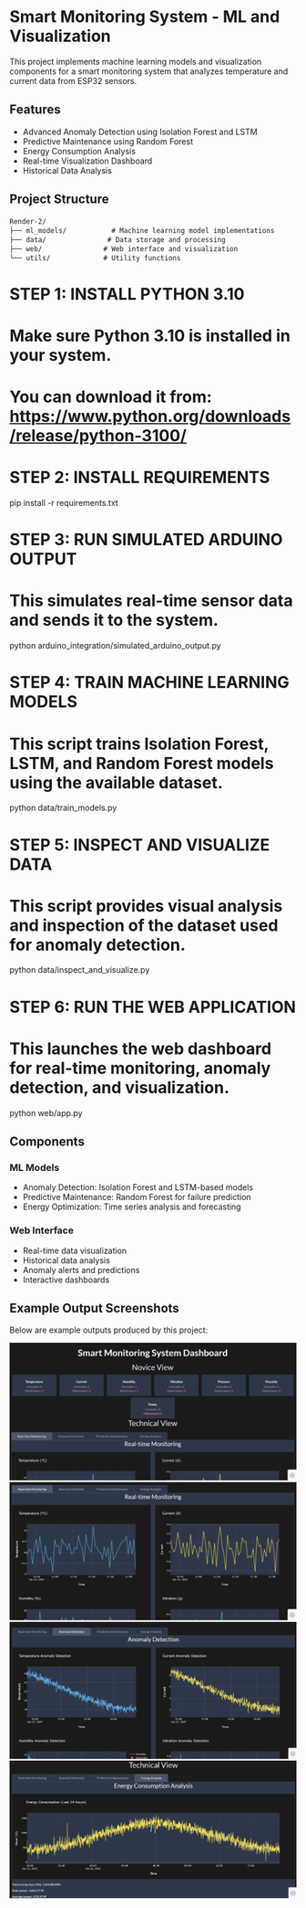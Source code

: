 # Smart Monitoring System - ML and Visualization

This project implements machine learning models and visualization components for a smart monitoring system that analyzes temperature and current data from ESP32 sensors.

## Features

- Advanced Anomaly Detection using Isolation Forest and LSTM
- Predictive Maintenance using Random Forest
- Energy Consumption Analysis
- Real-time Visualization Dashboard
- Historical Data Analysis

## Project Structure

```
Render-2/
├── ml_models/           # Machine learning model implementations
├── data/               # Data storage and processing
├── web/               # Web interface and visualization
└── utils/             # Utility functions
```

# STEP 1: INSTALL PYTHON 3.10
# Make sure Python 3.10 is installed in your system.
# You can download it from: https://www.python.org/downloads/release/python-3100/

# STEP 2: INSTALL REQUIREMENTS
pip install -r requirements.txt

# STEP 3: RUN SIMULATED ARDUINO OUTPUT
# This simulates real-time sensor data and sends it to the system.
python arduino_integration/simulated_arduino_output.py

# STEP 4: TRAIN MACHINE LEARNING MODELS
# This script trains Isolation Forest, LSTM, and Random Forest models using the available dataset.
python data/train_models.py

# STEP 5: INSPECT AND VISUALIZE DATA
# This script provides visual analysis and inspection of the dataset used for anomaly detection.
python data/inspect_and_visualize.py

# STEP 6: RUN THE WEB APPLICATION
# This launches the web dashboard for real-time monitoring, anomaly detection, and visualization.
python web/app.py


## Components

### ML Models
- Anomaly Detection: Isolation Forest and LSTM-based models
- Predictive Maintenance: Random Forest for failure prediction
- Energy Optimization: Time series analysis and forecasting

### Web Interface
- Real-time data visualization
- Historical data analysis
- Anomaly alerts and predictions
- Interactive dashboards 

## Example Output Screenshots

Below are example outputs produced by this project:

![Screenshot1](web/assets/Screenshot1.png)
![Screenshot2](web/assets/Screenshot2.png)
![Screenshot3](web/assets/Screenshot3.png)
![Screenshot4](web/assets/Screenshot4.png) 

